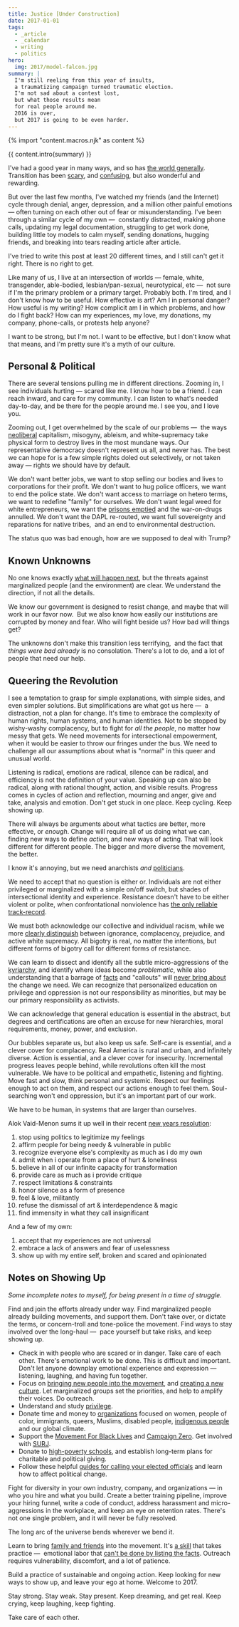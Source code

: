 ```yaml
---
title: Justice [Under Construction]
date: 2017-01-01
tags:
  - _article
  - _calendar
  - writing
  - politics
hero:
  img: 2017/model-falcon.jpg
summary: |
  I'm still reeling from this year of insults, 
  a traumatizing campaign turned traumatic election.
  I'm not sad about a contest lost,
  but what those results mean
  for real people around me.
  2016 is over,
  but 2017 is going to be even harder.
---
```


{% import "content.macros.njk" as content %}

{{ content.intro(summary) }}

I've had a good year
in many ways,
and so has [the world generally][world].
Transition has been [scary][scary],
and [confusing][confusing],
but also wonderful and rewarding.

[world]: https://www.washingtonpost.com/opinions/why-2016-was-actually-one-of-the-best-years-on-record/2016/12/30/bc12701e-ce0a-11e6-a87f-b917067331bb_story.html
[scary]: /2016/08/17/trans
[confusing]: /2016/12/24/clarifications

But over the last few months,
I've watched my friends
(and the Internet)
cycle through denial, anger, depression,
and a million other painful emotions —
often turning on each other
out of fear or misunderstanding.
I've been through a similar cycle of my own — 
constantly distracted,
making phone calls,
updating my legal documentation,
struggling to get work done,
building little toy models
to calm myself,
sending donations,
hugging friends,
and breaking into tears
reading article after article.

I've tried to write this post
at least 20 different times,
and I still can't get it right.
There is no right to get.

Like many of us,
I live at an intersection of worlds —
female, white, transgender,
able-bodied, lesbian/pan-sexual,
neurotypical, etc — 
not sure if I'm the primary problem
or a primary target.
Probably both.
I'm tired,
and I don't know how to be useful.
How effective is art?
Am I in personal danger?
How useful is my writing?
How complicit am I in which problems,
and how do I fight back?
How can my experiences, my love,
my donations, my company, phone-calls,
or protests help anyone?

I want to be strong,
but I'm not.
I want to be effective,
but I don't know what that means,
and I'm pretty sure it's a myth of our culture.


## Personal & Political

There are several tensions
pulling me in different directions.
Zooming in,
I see individuals hurting —
scared like me.
I know how to be a friend.
I can reach inward,
and care for my community.
I can listen to what's needed day-to-day,
and be there for the people around me.
I see you, and I love you.

Zooming out,
I get overwhelmed by the scale of our problems — 
the ways [neoliberal][neoliberal] capitalism,
misogyny, ableism, and white-supremacy
take physical form
to destroy lives in the most mundane ways.
Our representative democracy doesn't represent us all,
and never has.
The best we can hope for
is a few simple rights doled out selectively,
or not taken away —
rights we should have by default.

[neoliberal]: https://www.theguardian.com/commentisfree/2016/nov/09/rise-of-the-davos-class-sealed-americas-fate

We don't want better jobs,
we want to stop selling our bodies and lives
to corporations for their profit.
We don't want to hug police officers,
we want to end the police state.
We don't want access to marriage
on hetero terms,
we want to redefine "family"
for ourselves.
We don't want legal weed for white entrepreneurs,
we want the [prisons emptied][prisons]
and the war-on-drugs annulled.
We don't want the DAPL re-routed,
we want full sovereignty
and reparations for native tribes, 
and an end to environmental destruction.

[prisons]: http://newjimcrow.com/

The status quo was bad enough,
how are we supposed to deal with Trump?


## Known Unknowns

No one knows exactly [what will happen next][next],
but the threats against marginalized people
(and the environment)
are clear.
We understand the direction,
if not all the details.

[next]: http://www.nytimes.com/interactive/2016/11/21/us/politics/what-trump-wants-to-do-in-his-first-100-days-and-how-difficult-each-will-be.html?smid=tw-nytimes&smtyp=cur&_r=0

We know our government is designed to resist change,
and maybe that will work in our favor now. 
But we also know how easily our institutions
are corrupted by money and fear.
Who will fight beside us?
How bad will things get?

The unknowns don't make this transition less terrifying, 
and the fact that *things were bad already*
is no consolation.
There's a lot to do,
and a lot of people that need our help.


## Queering the Revolution

I see a temptation to grasp for simple explanations,
with simple sides,
and even simpler solutions.
But simplifications are what got us here — 
a distraction,
not a plan for change.
It's time to embrace
the complexity of human rights,
human systems,
and human identities.
Not to be stopped by wishy-washy complacency,
but to fight for *all the people*,
no matter how messy that gets.
We need movements for intersectional empowerment,
when it would be easier to throw our fringes
under the bus.
We need to challenge all our assumptions
about what is "normal"
in this queer and unusual world.

Listening is radical,
emotions are radical,
silence can be radical,
and efficiency
is not the definition of your value.
Speaking up can also be radical,
along with rational thought,
action,
and visible results.
Progress comes in cycles of action and reflection,
mourning and anger,
give and take,
analysis and emotion.
Don't get stuck in one place.
Keep cycling.
Keep showing up.

There will always be arguments
about what tactics are better,
more effective,
or *enough*.
Change will require
all of us doing what we can, 
finding new ways to define *action*,
and new ways of acting.
That will look different
for different people.
The bigger and more diverse the movement,
the better.

I know it's annoying,
but we need anarchists *and* [politicians][politicians].

[politicians]: http://www.sheshouldrun.org/

We need to accept that no question is either or.
Individuals are not
either privileged or marginalized
with a simple on/off switch,
but shades of intersectional
identity and experience.
Resistance doesn't have to be either violent or polite,
when confrontational nonviolence
has [the only reliable track-record][track-record].

[track-record]: https://www.washingtonpost.com/news/monkey-cage/wp/2016/11/21/people-are-in-the-streets-protesting-donald-trump-but-when-does-protest-actually-work/?utm_term=.1d9c0a0f5fe8

We must both acknowledge
our collective and individual racism,
while we more [clearly distinguish][distinguish] between
ignorance, complacency, prejudice,
and active white supremacy.
All bigotry is real,
no matter the intentions,
but different forms of bigotry
call for different forms of resistance.

[distinguish]: https://medium.com/@juliaserano/prejudice-political-correctness-and-the-normalization-of-donald-trump-28c563154e48#.eev3frwt1

We can learn to dissect and identify
all the subtle micro-aggressions
of the [kyriarchy][kyriarchy],
and identify where ideas become *problematic*,
while also understanding
that a barrage of [facts][facts] and "callouts"
will [never bring about][change]
the change we need.
We can recognize that personalized education
on privilege and oppression
is not our responsibility as minorities,
but may be our primary responsibility
as activists.

[kyriarchy]: https://en.wikipedia.org/wiki/Kyriarchy
[facts]: http://www.vox.com/policy-and-politics/2016/11/16/13426448/trump-psychology-fact-checking-lies
[change]: http://www.vox.com/identities/2016/11/15/13595508/racism-trump-research-study

We can acknowledge that
general education is essential in the abstract,
but degrees and certifications are often
an excuse for new hierarchies,
moral requirements,
money, power, and exclusion.

Our bubbles separate us,
but also keep us safe.
Self-care is essential,
and a clever cover for complacency.
Real America is rural and urban,
and infinitely diverse.
Action is essential,
and a clever cover for insecurity.
Incremental progress leaves people behind,
while revolutions often kill the most vulnerable.
We have to be political and empathetic,
listening and fighting.
Move fast and slow,
think personal and systemic.
Respect our feelings
enough to act on them,
and respect our actions
enough to feel them.
Soul-searching won't end oppression,
but it's an important part of our work.

We have to be human,
in systems that are larger than ourselves.

Alok Vaid-Menon sums it up well
in their recent [new years resolution][resolution]:

1. stop using politics to legitimize my feelings
2. affirm people for being needy & vulnerable in public
3. recognize everyone else's complexity as much as i do my own
4. admit when i operate from a place of hurt & loneliness
5. believe in all of our infinite capacity for transformation
6. provide care as much as i provide critique
7. respect limitations & constraints
8. honor silence as a form of presence
9. feel & love, militantly
10. refuse the dismissal of art & interdependence & magic
11. find immensity in what they call insignificant

[resolution]: https://www.facebook.com/AlokVaidMenon/posts/1636504483312005

And a few of my own:

1. accept that my experiences are not universal
2. embrace a lack of answers and fear of uselessness
3. show up with my entire self, broken and scared and opinionated


## Notes on Showing Up

*Some incomplete notes to myself,
for being present
in a time of struggle.*

Find and join the efforts already under way.
Find marginalized people
already building movements,
and support them.
Don't take over,
or dictate the terms,
or concern-troll and tone-police the movement.
Find ways to stay involved
over the long-haul — 
pace yourself but take risks,
and keep showing up.

- Check in with people who are scared or in danger.
  Take care of each other.
  There's emotional work to be done.
  This is difficult and important.
  Don't let anyone downplay
  emotional experience and expression —
  listening, laughing,
  and having fun together.
- Focus on
  [bringing new people into the movement][movement],
  and [creating a new culture][culture].
  Let marginalized groups set the priorities,
  and help to amplify their voices.
  Do outreach.
- Understand and study [privilege][privilege].
- Donate time and money
  to [organizations][organizations]
  focused on
  women, people of color,
  immigrants, queers, Muslims,
  disabled people, [indigenous people][indigenous]
  and our global climate.
- Support the
  [Movement For Black Lives][m4bl]
  and
  [Campaign Zero][zero].
  Get involved with
  [SURJ][surj].
- Donate to [high-poverty schools][schools],
  and establish long-term plans for
  charitable and political giving.
- Follow these helpful
  [guides for calling your elected officials][officials]
  and learn how to affect
  political change.

[movement]: http://www.surjaction.org/
[culture]: http://www.theestablishment.co/2016/11/11/we-have-to-create-a-culture-that-wont-vote-for-trump/
[privilege]: http://code.ucsd.edu/~pcosman/Backpack.pdf
[organizations]: http://togetherlist.com/
[indigenous]: http://sacredstonecamp.org/blog/2016/12/31/standing-rock-to-the-world-10-indigenous-and-environmental-struggles-you-can-support-in-2017
[m4bl]: https://policy.m4bl.org/
[zero]: http://www.joincampaignzero.org/#vision
[surj]: http://www.surjaction.org/
[schools]: https://www.donorschoose.org
[officials]: https://docs.google.com/spreadsheets/u/1/d/174f0WBSVNSdcQ5_S6rWPGB3pNCsruyyM_ZRQ6QUhGmo/htmlview

Fight for diversity in your own industry,
company, and organizations —
in who you hire and what you build.
Create a better training pipeline,
improve your hiring funnel,
write a code of conduct,
address harassment
and micro-aggressions in the workplace,
and keep an eye on retention rates.
There's not one single problem,
and it will never be fully resolved.

The long arc of the universe bends
wherever we bend it.

Learn to bring
[family and friends][family]
into the movement.
It's [a skill][skill] that takes practice — 
emotional labor that
[can't be done by listing the facts][facts].
Outreach requires vulnerability,
discomfort,
and a lot of patience.

[family]: https://docs.google.com/document/d/1bC0nyqFNx6VhBgNZDB0Oan1aa0i_UtuWeBLnOPWrJ5M/preview
[skill]: http://www.vox.com/2016/11/23/13708996/argue-better-science
[facts]: http://www.vox.com/2014/4/6/5556462/brain-dead-how-politics-makes-us-stupid

Build a practice of sustainable and ongoing action.
Keep looking for new ways to show up,
and leave your ego at home.
Welcome to 2017.

Stay strong.
Stay weak.
Stay present.
Keep dreaming,
and get real.
Keep crying, keep laughing, keep fighting.

Take care of each other.
